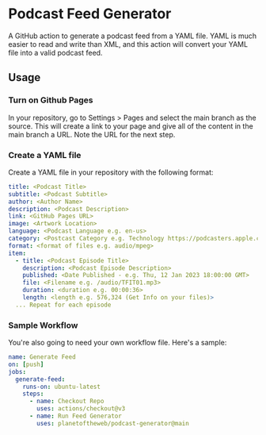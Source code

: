 # Podcast Feed Generator

A GitHub action to generate a podcast feed from a YAML file. YAML is much easier to read and write than XML, and this action will convert your YAML file into a valid podcast feed.
## Usage

### Turn on Github Pages

In your repository, go to Settings > Pages and select the main branch as the source. This will create a link to your page and give all of the content in the main branch a URL. Note the URL for the next step.

### Create a YAML file

Create a YAML file in your repository with the following format:

```yaml
title: <Podcast Title>
subtitle: <Podcast Subtitle>
author: <Author Name>
description: <Podcast Description>
link: <GitHub Pages URL>
image: <Artwork Location>
language: <Podcast Language e.g. en-us>
category: <Postcast Category e.g. Technology https://podcasters.apple.com/support/1691-apple-podcasts-categories>
format: <format of files e.g. audio/mpeg>
item:
  - title: <Podcast Episode Title>
    description: <Podcast Episode Description>
    published: <Date Published - e.g. Thu, 12 Jan 2023 18:00:00 GMT>
    file: <Filename e.g. /audio/TFIT01.mp3>
    duration: <duration e.g. 00:00:36>
    length: <length e.g. 576,324 (Get Info on your files)>
  ... Repeat for each episode
```

### Sample Workflow

You're also going to need your own workflow file. Here's a sample:

```yaml
name: Generate Feed
on: [push]
jobs:
  generate-feed:
    runs-on: ubuntu-latest
    steps:
      - name: Checkout Repo
        uses: actions/checkout@v3
      - name: Run Feed Generator
        uses: planetoftheweb/podcast-generator@main
```
